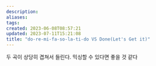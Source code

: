 ```yaml
---
description:
aliases: 
tags: 
created: 2023-06-08T08:57:21
updated: 2023-07-11T15:21:08
title: "do-re-mi-fa-so-la-ti-do VS Done(Let's Get it)"
---
```

두 곡이 상당히 겹쳐서 들린다. 믹싱할 수 있다면 좋을 것 같다
